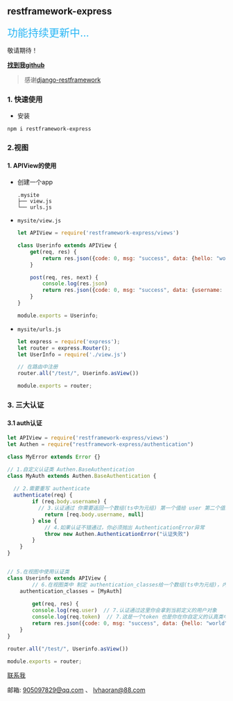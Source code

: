 ## restframework-express

<span style="color:#2db7f5; font-size:24px">功能持续更新中...</span>

<span>敬请期待！</span>



**[找到我github](https://github.com/lvhaoran88/restframework-express)**

> 感谢[django-restframework](https://www.django-rest-framework.org/)

### 1. 快速使用

+ 安装

```shell
npm i restframework-express
```



### 2.视图 

#### 1. APIView的使用

+ 创建一个app

  ```shell
  .mysite
  ├── view.js
  └── urls.js
  ```

  

+ `mysite/view.js`

  ```js
  let APIView = require('restframework-express/views')
  
  class Userinfo extends APIView {
      get(req, res) {
          return res.json({code: 0, msg: "success", data: {hello: "world"}})
      }
  
      post(req, res, next) {
          console.log(res.json)
          return res.json({code: 0, msg: "success", data: {username: "admin"}})
      }
  }
  
  module.exports = Userinfo;
  ```

+ `mysite/urls.js`

  ```js
  let express = require('express');
  let router = express.Router();
  let UserInfo = require('./view.js')
  
  // 在路由中注册
  router.all("/test/", Userinfo.asView())
  
  module.exports = router;
  ```



### 3. 三大认证

#### 3.1 auth认证

```js
let APIView = require('restframework-express/views')
let Authen = require("restframework-express/authentication")

class MyError extends Error {}

// 1.自定义认证类 Authen.BaseAuthentication
class MyAuth extends Authen.BaseAuthentication {
  
  // 2.需要重写 authenticate
  authenticate(req) {
        if (req.body.username) {
          // 3.认证通过 你需要返回一个数组(ts中为元组) 第一个值给 user 第二个值给token
            return [req.body.username, null]
        } else {
          	// 4.如果认证不错通过，你必须抛出 AuthenticationError异常
            throw new Authen.AuthenticationError("认证失败")
        }
    }
}


// 5.在视图中使用认证类
class Userinfo extends APIView {
		// 6.在视图类中 制定 authentication_classes给一个数组(ts中为元组)，内容是上面我们自定义的认证类
    authentication_classes = [MyAuth]
    
		get(req, res) {
      	console.log(req.user)  // 7.认证通过这里你会拿到当前定义的用户对象
      	console.log(req.token)  // 7.这是一个token 也是你在你自定义的认真类中返回的
        return res.json({code: 0, msg: "success", data: {hello: "world"}})
    }
}

router.all("/test/", Userinfo.asView())

module.exports = router;

```



[联系我](https://github.com/lvhaoran88/restframework-express)

邮箱: 905097829@qq.com 、 lvhaoran@88.com

